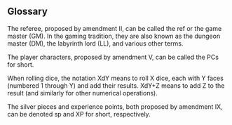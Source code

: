 <h2>Glossary</h2>
The referee, proposed by amendment II, can be called the ref or the game master (GM). In the gaming tradition, they are also known as the dungeon master (DM), the labyrinth lord (LL), and various other terms.

The player characters, proposed by amendment V, can be called the PCs for short.

When rolling dice, the notation XdY means to roll X dice, each with Y faces (numbered 1 through Y) and add their results. XdY+Z means to add Z to the result (and similarly for other numerical operations).

The silver pieces and experience points, both proposed by amendment IX, can be denoted sp and XP for short, respectively.

